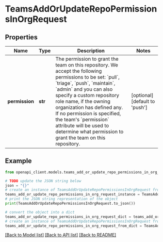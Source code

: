 # TeamsAddOrUpdateRepoPermissionsInOrgRequest


## Properties

Name | Type | Description | Notes
------------ | ------------- | ------------- | -------------
**permission** | **str** | The permission to grant the team on this repository. We accept the following permissions to be set: &#x60;pull&#x60;, &#x60;triage&#x60;, &#x60;push&#x60;, &#x60;maintain&#x60;, &#x60;admin&#x60; and you can also specify a custom repository role name, if the owning organization has defined any. If no permission is specified, the team&#39;s &#x60;permission&#x60; attribute will be used to determine what permission to grant the team on this repository. | [optional] [default to 'push']

## Example

```python
from openapi_client.models.teams_add_or_update_repo_permissions_in_org_request import TeamsAddOrUpdateRepoPermissionsInOrgRequest

# TODO update the JSON string below
json = "{}"
# create an instance of TeamsAddOrUpdateRepoPermissionsInOrgRequest from a JSON string
teams_add_or_update_repo_permissions_in_org_request_instance = TeamsAddOrUpdateRepoPermissionsInOrgRequest.from_json(json)
# print the JSON string representation of the object
print(TeamsAddOrUpdateRepoPermissionsInOrgRequest.to_json())

# convert the object into a dict
teams_add_or_update_repo_permissions_in_org_request_dict = teams_add_or_update_repo_permissions_in_org_request_instance.to_dict()
# create an instance of TeamsAddOrUpdateRepoPermissionsInOrgRequest from a dict
teams_add_or_update_repo_permissions_in_org_request_from_dict = TeamsAddOrUpdateRepoPermissionsInOrgRequest.from_dict(teams_add_or_update_repo_permissions_in_org_request_dict)
```
[[Back to Model list]](../README.md#documentation-for-models) [[Back to API list]](../README.md#documentation-for-api-endpoints) [[Back to README]](../README.md)



